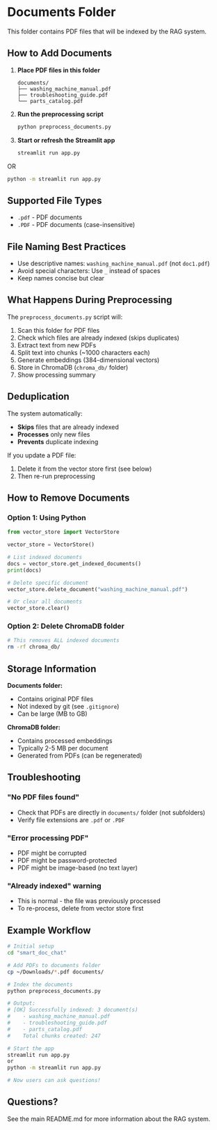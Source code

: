 # Documents Folder

This folder contains PDF files that will be indexed by the RAG system.

## How to Add Documents

1. **Place PDF files in this folder**
   ```
   documents/
   ├── washing_machine_manual.pdf
   ├── troubleshooting_guide.pdf
   └── parts_catalog.pdf
   ```

2. **Run the preprocessing script**
   ```bash
   python preprocess_documents.py
   ```

3. **Start or refresh the Streamlit app**
   ```bash
   streamlit run app.py
   ```

OR
   
   ```bash
   python -m streamlit run app.py
   ```
## Supported File Types

- `.pdf` - PDF documents
- `.PDF` - PDF documents (case-insensitive)

## File Naming Best Practices

- Use descriptive names: `washing_machine_manual.pdf` (not `doc1.pdf`)
- Avoid special characters: Use `_` instead of spaces
- Keep names concise but clear

## What Happens During Preprocessing

The `preprocess_documents.py` script will:

1. Scan this folder for PDF files
2. Check which files are already indexed (skips duplicates)
3. Extract text from new PDFs
4. Split text into chunks (~1000 characters each)
5. Generate embeddings (384-dimensional vectors)
6. Store in ChromaDB (`chroma_db/` folder)
7. Show processing summary

## Deduplication

The system automatically:
- **Skips** files that are already indexed
- **Processes** only new files
- **Prevents** duplicate indexing

If you update a PDF file:
1. Delete it from the vector store first (see below)
2. Then re-run preprocessing

## How to Remove Documents

### Option 1: Using Python
```python
from vector_store import VectorStore

vector_store = VectorStore()

# List indexed documents
docs = vector_store.get_indexed_documents()
print(docs)

# Delete specific document
vector_store.delete_document("washing_machine_manual.pdf")

# Or clear all documents
vector_store.clear()
```

### Option 2: Delete ChromaDB folder
```bash
# This removes ALL indexed documents
rm -rf chroma_db/
```

## Storage Information

**Documents folder:**
- Contains original PDF files
- Not indexed by git (see `.gitignore`)
- Can be large (MB to GB)

**ChromaDB folder:**
- Contains processed embeddings
- Typically 2-5 MB per document
- Generated from PDFs (can be regenerated)

## Troubleshooting

### "No PDF files found"
- Check that PDFs are directly in `documents/` folder (not subfolders)
- Verify file extensions are `.pdf` or `.PDF`

### "Error processing PDF"
- PDF might be corrupted
- PDF might be password-protected
- PDF might be image-based (no text layer)

### "Already indexed" warning
- This is normal - the file was previously processed
- To re-process, delete from vector store first

## Example Workflow

```bash
# Initial setup
cd "smart_doc_chat"

# Add PDFs to documents folder
cp ~/Downloads/*.pdf documents/

# Index the documents
python preprocess_documents.py

# Output:
# [OK] Successfully indexed: 3 document(s)
#    - washing_machine_manual.pdf
#    - troubleshooting_guide.pdf
#    - parts_catalog.pdf
#    Total chunks created: 247

# Start the app
streamlit run app.py
or
python -m streamlit run app.py

# Now users can ask questions!
```

## Questions?

See the main README.md for more information about the RAG system.
